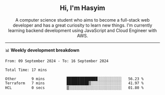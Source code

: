 <h2 align="center">Hi, I'm Hasyim</h2>

<p align="center">A computer science student who aims to become a full-stack web developer and has a great curiosity to learn new things. I’m currently learning backend development using JavaScript and Cloud Engineer with AWS.</p>

---

📊 **Weekly development breakdown**

<!--START_SECTION:waka-->

```txt
From: 09 September 2024 - To: 16 September 2024

Total Time: 17 mins

Other       9 mins          ██████████████░░░░░░░░░░░   56.23 %
Terraform   7 mins          ██████████▒░░░░░░░░░░░░░░   41.97 %
HCL         0 secs          ▒░░░░░░░░░░░░░░░░░░░░░░░░   01.80 %
```

<!--END_SECTION:waka-->


<!-- - You can reach me on **hasyim11c@gmail.com** -->
